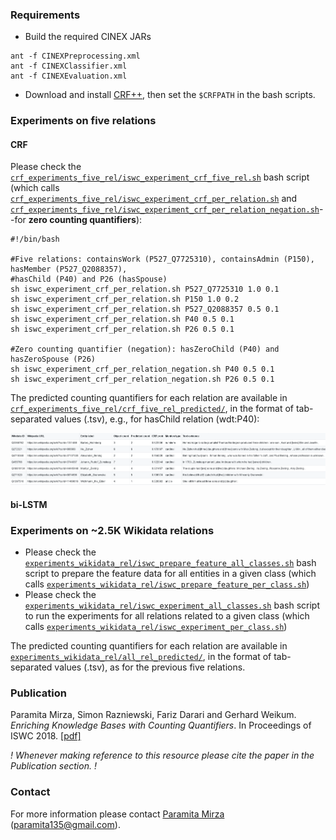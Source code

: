 ### Requirements
* Build the required CINEX JARs
```
ant -f CINEXPreprocessing.xml
ant -f CINEXClassifier.xml
ant -f CINEXEvaluation.xml
```
* Download and install [CRF++](https://taku910.github.io/crfpp/), then set the `$CRFPATH` in the bash scripts.

### Experiments on five relations

#### CRF
Please check the [`crf_experiments_five_rel/iswc_experiment_crf_five_rel.sh`](crf_experiments_five_rel/iswc_experiment_crf_five_rel.sh) bash script (which calls [`crf_experiments_five_rel/iswc_experiment_crf_per_relation.sh`](crf_experiments_five_rel/iswc_experiment_crf_per_relation.sh) and [`crf_experiments_five_rel/iswc_experiment_crf_per_relation_negation.sh`](crf_experiments_five_rel/iswc_experiment_crf_per_relation_negation.sh)--for **zero counting quantifiers**):
```
#!/bin/bash

#Five relations: containsWork (P527_Q7725310), containsAdmin (P150), hasMember (P527_Q2088357), 
#hasChild (P40) and P26 (hasSpouse)
sh iswc_experiment_crf_per_relation.sh P527_Q7725310 1.0 0.1
sh iswc_experiment_crf_per_relation.sh P150 1.0 0.2
sh iswc_experiment_crf_per_relation.sh P527_Q2088357 0.5 0.1
sh iswc_experiment_crf_per_relation.sh P40 0.5 0.1
sh iswc_experiment_crf_per_relation.sh P26 0.5 0.1

#Zero counting quantifier (negation): hasZeroChild (P40) and hasZeroSpouse (P26)
sh iswc_experiment_crf_per_relation_negation.sh P40 0.5 0.1
sh iswc_experiment_crf_per_relation_negation.sh P26 0.5 0.1
```
The predicted counting quantifiers for each relation are available in [`crf_experiments_five_rel/crf_five_rel_predicted/`](crf_experiments_five_rel/crf_five_rel_predicted/), in the format of tab-separated values (.tsv), e.g., for hasChild relation (wdt:P40):

![sample hasChild (P40)](hasChild.png)

#### bi-LSTM

### Experiments on ~2.5K Wikidata relations

* Please check the [`experiments_wikidata_rel/iswc_prepare_feature_all_classes.sh`](experiments_wikidata_rel/iswc_prepare_feature_all_classes.sh) bash script to prepare the feature data for all entities in a given class (which calls [`experiments_wikidata_rel/iswc_prepare_feature_per_class.sh`](experiments_wikidata_rel/iswc_prepare_feature_per_class.sh))
* Please check the [`experiments_wikidata_rel/iswc_experiment_all_classes.sh`](experiments_wikidata_rel/iswc_experiment_all_classes.sh) bash script to run the experiments for all relations related to a given class (which calls [`experiments_wikidata_rel/iswc_experiment_per_class.sh`](experiments_wikidata_rel/iswc_experiment_per_class.sh))

The predicted counting quantifiers for each relation are available in [`experiments_wikidata_rel/all_rel_predicted/`](experiments_wikidata_rel/all_rel_predicted/), in the format of tab-separated values (.tsv), as for the previous five relations.

### Publication
Paramita Mirza, Simon Razniewski, Fariz Darari and Gerhard Weikum. *Enriching Knowledge Bases with Counting Quantifiers*. In Proceedings of ISWC 2018. [[pdf]](https://arxiv.org/pdf/1807.03656.pdf)

_! Whenever making reference to this resource please cite the paper in the Publication section. !_

### Contact
For more information please contact [Paramita Mirza](http://paramitamirza.com/) (paramita135@gmail.com).
